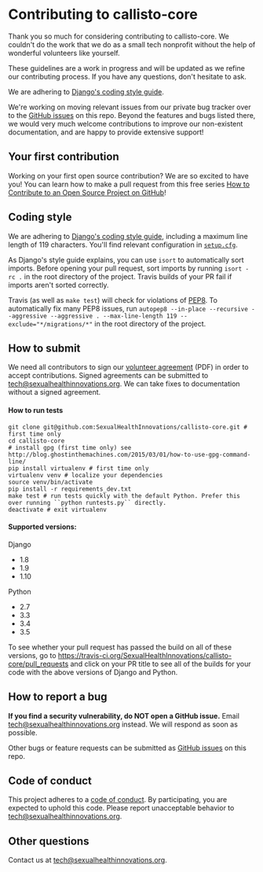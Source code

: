 # Contributing to callisto-core

Thank you so much for considering contributing to callisto-core. We couldn't do the work that we do as a small tech nonprofit without the help of wonderful volunteers like yourself.

These guidelines are a work in progress and will be updated as we refine our contributing process. If you have any questions, don't hesitate to ask.

We are adhering to [Django's coding style
guide](https://docs.djangoproject.com/en/1.9/internals/contributing/writing-code/coding-style/).

We're working on moving relevant issues from our private bug tracker over to the [GitHub issues](https://github.com/SexualHealthInnovations/callisto-core/issues) on this repo. Beyond the features and bugs listed there, we would very much welcome contributions to improve our non-existent documentation, and are happy to provide extensive support!

## Your first contribution
Working on your first open source contribution? We are so excited to have you! You can learn how to make a pull request from this free series [How to Contribute to an Open Source Project on GitHub](https://egghead.io/series/how-to-contribute-to-an-open-source-project-on-github)!

## Coding style

We are adhering to [Django's coding style guide](https://docs.djangoproject.com/en/1.10/internals/contributing/writing-code/coding-style/), including a maximum line length of 119 characters. You'll find relevant configuration in [`setup.cfg`](https://github.com/SexualHealthInnovations/callisto-core/blob/master/setup.cfg).

As Django's style guide explains, you can use `isort` to automatically sort imports. Before opening your pull request, sort imports by running `isort -rc .` in the root directory of the project. Travis builds of your PR fail if imports aren't sorted correctly.

Travis (as well as `make test`) will check for violations of [PEP8](https://www.python.org/dev/peps/pep-0008/). To automatically fix many PEP8 issues, run `autopep8 --in-place --recursive --aggressive --aggressive . --max-line-length 119 --exclude="*/migrations/*"` in the root directory of the project.

## How to submit
We need all contributors to sign our [volunteer agreement](https://github.com/SexualHealthInnovations/callisto-core/blob/master/shi-volunteer-agreement.pdf) (PDF) in order to accept contributions. Signed agreements can be submitted to tech@sexualhealthinnovations.org. We can take fixes to documentation without a signed agreement.

#### How to run tests
````
git clone git@github.com:SexualHealthInnovations/callisto-core.git # first time only
cd callisto-core
# install gpg (first time only) see http://blog.ghostinthemachines.com/2015/03/01/how-to-use-gpg-command-line/
pip install virtualenv # first time only
virtualenv venv # localize your dependencies
source venv/bin/activate
pip install -r requirements_dev.txt
make test # run tests quickly with the default Python. Prefer this over running ``python runtests.py`` directly.
deactivate # exit virtualenv
````

#### Supported versions:

Django
- 1.8
- 1.9
- 1.10

Python
- 2.7
- 3.3
- 3.4
- 3.5

To see whether your pull request has passed the build on all of these versions, go to https://travis-ci.org/SexualHealthInnovations/callisto-core/pull_requests and click on your PR title to see all of the builds for your code with the above versions of Django and Python.

## How to report a bug

**If you find a security vulnerability, do NOT open a GitHub issue.** Email tech@sexualhealthinnovations.org instead. We will respond as soon as possible.

Other bugs or feature requests can be submitted as [GitHub issues](https://github.com/SexualHealthInnovations/callisto-core/issues) on this repo.


## Code of conduct

This project adheres to a [code of conduct](https://github.com/SexualHealthInnovations/callisto-core/blob/master/CONDUCT.md). By participating, you are expected to uphold this code. Please report unacceptable behavior to tech@sexualhealthinnovations.org.

## Other questions

Contact us at tech@sexualhealthinnovations.org.
